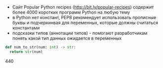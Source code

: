 - Сайт Popular Python recipes (http://bit.ly/popular-recipes) содержит более 4000 коротких программ Python на любую тему
- в Python нет констант, PEP8 рекомендует использовать прописные буквы и подчеркинвая для переменных, которые должны считаться константами
- подсказки типов (аннотации типов) - помогают разработчикам понять какой тип данных ожидается в переменных
```python
def num_to_str(num: int) -> str:
  return str(num)
```
440
